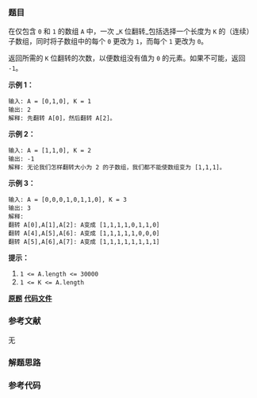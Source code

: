 ### 题目
在仅包含 `0` 和 `1` 的数组 `A` 中，一次 _`K` 位翻转_包括选择一个长度为 `K` 的（连续）子数组，同时将子数组中的每个 `0` 更改为
`1`，而每个 `1` 更改为 `0`。

返回所需的 `K` 位翻转的次数，以便数组没有值为 `0` 的元素。如果不可能，返回 `-1`。



**示例 1：**

    
    
    输入: A = [0,1,0], K = 1
    输出: 2
    解释: 先翻转 A[0]，然后翻转 A[2]。
    

**示例 2：**

    
    
    输入: A = [1,1,0], K = 2
    输出: -1
    解释: 无论我们怎样翻转大小为 2 的子数组，我们都不能使数组变为 [1,1,1]。
    

**示例 3：**

    
    
    输入: A = [0,0,0,1,0,1,1,0], K = 3
    输出: 3
    解释:
    翻转 A[0],A[1],A[2]: A变成 [1,1,1,1,0,1,1,0]
    翻转 A[4],A[5],A[6]: A变成 [1,1,1,1,1,0,0,0]
    翻转 A[5],A[6],A[7]: A变成 [1,1,1,1,1,1,1,1]
    



**提示：**

  1. `1 <= A.length <= 30000`
  2. `1 <= K <= A.length`

 **[原题](https://leetcode-cn.com/problems/minimum-number-of-k-consecutive-bit-flips/)**    **[代码文件]()**


### 参考文献
无

### 解题思路




### 参考代码

```go


```




